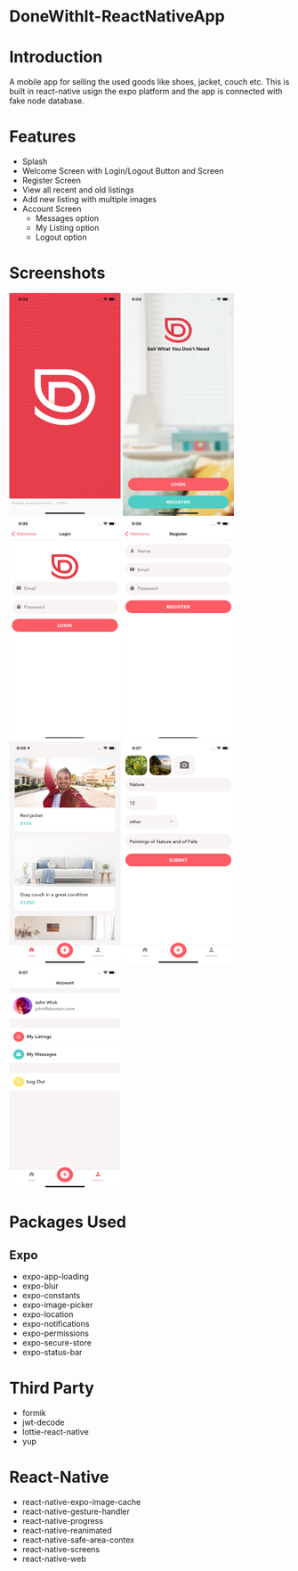 # DoneWithIt-ReactNativeApp

# Introduction

A mobile app for selling the used goods like shoes, jacket, couch etc. This is built in react-native usign the expo platform and the app is connected with fake node database.

# Features

- Splash
- Welcome Screen with Login/Logout Button and Screen
- Register Screen
- View all recent and old listings
- Add new listing with multiple images
- Account Screen
  - Messages option
  - My Listing option
  - Logout option

# Screenshots

<span style="padding-right: 50px">
<img src="/documents/splash.png" height="400" width="200" />
<img src="/documents/welcome.png" height="400" width="200" />
<img src="/documents/login.png " height="400" width="200" />
<img src="/documents/register.png" height="400" width="200" />
<img src="/documents/home.png" height="400" width="200" />
<img src="/documents/addListing.png" height="400" width="200" />
<img src="/documents/myaccount.png" height="400" width="200" />
</span>

# Packages Used

## Expo

- expo-app-loading
- expo-blur
- expo-constants
- expo-image-picker
- expo-location
- expo-notifications
- expo-permissions
- expo-secure-store
- expo-status-bar

# Third Party

- formik
- jwt-decode
- lottie-react-native
- yup

# React-Native

- react-native-expo-image-cache
- react-native-gesture-handler
- react-native-progress
- react-native-reanimated
- react-native-safe-area-contex
- react-native-screens
- react-native-web
